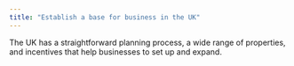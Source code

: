 ```yaml
---
title: "Establish a base for business in the UK"
---
```

The UK has a straightforward planning process, a wide range of properties, and incentives that help businesses to set up and expand.
